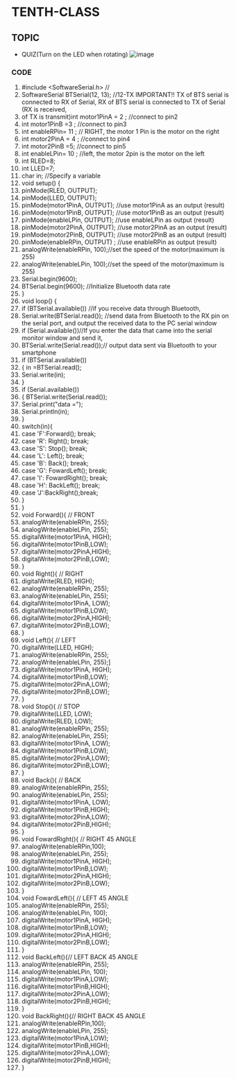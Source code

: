 # TENTH-CLASS

## TOPIC
- QUIZ(Turn on the LED when rotating)
![image](https://user-images.githubusercontent.com/102523600/173338536-289cad5e-7cad-485d-86cf-d4add40593e7.png)
### CODE
1. #include <SoftwareSerial.h> //
2. SoftwareSerial BTSerial(12, 13); //12-TX IMPORTANT!! TX of BTS serial is connected to RX of Serial, RX of BTS serial is connected to TX of Serial (RX is received,
3. of TX is transmit)int motor1PinA = 2 ; //connect to pin2
4. int motor1PinB =3 ; //connect to pin3
5. int enableRPin= 11 ; // RIGHT, the motor 1 Pin is the motor on the right
6. int motor2PinA = 4 ; //connect to pin4
7. int motor2PinB =5; //connect to pin5
8. int enableLPin= 10 ; //left, the motor 2pin is the motor on the left
9. int RLED=8;
10. int LLED=7;
11. char in; //Specify a variable
12. void setup() {
13. pinMode(RLED, OUTPUT);
14. pinMode(LLED, OUTPUT);
15. pinMode(motor1PinA, OUTPUT); //use motor1PinA as an output (result)
16. pinMode(motor1PinB, OUTPUT); //use motor1PinB as an output (result)
17. pinMode(enableLPin, OUTPUT); //use enableLPin as output (result)
18. pinMode(motor2PinA, OUTPUT); //use motor2PinA as an output (result)
19. pinMode(motor2PinB, OUTPUT); //use motor2PinB as an output (result)
20. pinMode(enableRPin, OUTPUT) ; //use enableRPin as output (result)
21. analogWrite(enableRPin, 100);//set the speed of the motor(maximum is 255)
22. analogWrite(enableLPin, 100);//set the speed of the motor(maximum is 255)
23. Serial.begin(9600);
24. BTSerial.begin(9600); //Initialize Bluetooth data rate
25. }
26. void loop() {
27. if (BTSerial.available()) //if you receive data through Bluetooth,
28. Serial.write(BTSerial.read()); //send data from Bluetooth to the RX pin on the serial port, and output the received data to the PC serial window
29. if (Serial.available())//If you enter the data that came into the serial monitor window and send it,
30. BTSerial.write(Serial.read());// output data sent via Bluetooth to your smartphone
31. if (BTSerial.available())
32. { in =BTSerial.read();
33. Serial.write(in);
34. }
35. if (Serial.available())
36. { BTSerial.write(Serial.read());
37. Serial.print("data =");
38. Serial.println(in);
39. }
40. switch(in){
41. case 'F':Forward(); break;
42. case 'R': Right(); break;
43. case 'S': Stop(); break;
44. case 'L': Left(); break;
45. case 'B': Back(); break;
46. case 'G': FowardLeft(); break;
47. case 'I': FowardRight(); break;
48. case 'H': BackLeft(); break;
49. case 'J':BackRight();break;
50. }
51. }
52. void Forward(){ // FRONT
53. analogWrite(enableRPin, 255);
54. analogWrite(enableLPin, 255);
55. digitalWrite(motor1PinA, HIGH);
56. digitalWrite(motor1PinB,LOW);
57. digitalWrite(motor2PinA,HIGH);
58. digitalWrite(motor2PinB,LOW);
59. }
60. void Right(){ // RIGHT
61. digitalWrite(RLED, HIGH);
62. analogWrite(enableRPin, 255);
63. analogWrite(enableLPin, 255);
64. digitalWrite(motor1PinA, LOW);
65. digitalWrite(motor1PinB,LOW);
66. digitalWrite(motor2PinA,HIGH);
67. digitalWrite(motor2PinB,LOW);
68. }
69. void Left(){ // LEFT
70. digitalWrite(LLED, HIGH);
71. analogWrite(enableRPin, 255);
72. analogWrite(enableLPin, 255);]
73. digitalWrite(motor1PinA, HIGH);
74. digitalWrite(motor1PinB,LOW);
75. digitalWrite(motor2PinA,LOW);
76. digitalWrite(motor2PinB,LOW);
77. }
78. void Stop(){ // STOP
79. digitalWrite(LLED, LOW);
80. digitalWrite(RLED, LOW);
81. analogWrite(enableRPin, 255);
82. analogWrite(enableLPin, 255);
83. digitalWrite(motor1PinA, LOW);
84. digitalWrite(motor1PinB,LOW);
85. digitalWrite(motor2PinA,LOW);
86. digitalWrite(motor2PinB,LOW);
87. }
88. void Back(){ // BACK
89. analogWrite(enableRPin, 255);
90. analogWrite(enableLPin, 255);
91. digitalWrite(motor1PinA, LOW);
92. digitalWrite(motor1PinB,HIGH);
93. digitalWrite(motor2PinA,LOW);
94. digitalWrite(motor2PinB,HIGH);
95. }
96. void FowardRight(){ // RIGHT 45 ANGLE
97. analogWrite(enableRPin,100);
98. analogWrite(enableLPin, 255);
99. digitalWrite(motor1PinA, HIGH);
100. digitalWrite(motor1PinB,LOW);
101. digitalWrite(motor2PinA,HIGH);
102. digitalWrite(motor2PinB,LOW);
103. }
104. void FowardLeft(){ // LEFT 45 ANGLE
105. analogWrite(enableRPin, 255);
106. analogWrite(enableLPin, 100);
107. digitalWrite(motor1PinA, HIGH);
108. digitalWrite(motor1PinB,LOW);
109. digitalWrite(motor2PinA,HIGH);
110. digitalWrite(motor2PinB,LOW);
111. }
112. void BackLeft(){// LEFT BACK 45 ANGLE
113. analogWrite(enableRPin, 255);
114. analogWrite(enableLPin, 100);
115. digitalWrite(motor1PinA,LOW);
116. digitalWrite(motor1PinB,HIGH);
117. digitalWrite(motor2PinA,LOW);
118. digitalWrite(motor2PinB,HIGH);
119. }
120. void BackRight(){// RIGHT BACK 45 ANGLE
121. analogWrite(enableRPin,100);
122. analogWrite(enableLPin, 255);
123. digitalWrite(motor1PinA,LOW);
124. digitalWrite(motor1PinB,HIGH);
125. digitalWrite(motor2PinA,LOW);
126. digitalWrite(motor2PinB,HIGH);
127. }
